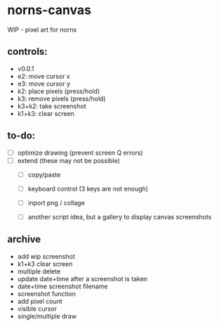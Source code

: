 # norns-canvas
 WIP - pixel art for norns

## controls:
- v0.0.1
- e2: move cursor x
- e3: move cursor y
- k2: place pixels (press/hold)
- k3: remove pixels (press/hold)
- k3+k2: take screenshot 
- k1+k3: clear screen

## to-do:
- [ ] optimize drawing (prevent screen Q errors)
- [ ] extend (these may not be possible)
  - [ ] copy/paste
  - [ ] keyboard control (3 keys are not enough) 
  - [ ] inport png / collage
  - [ ] another script idea, but a gallery to display canvas screenshots


## archive
- add wip screenshot
- k1+k3 clear screen
- multiple delete
- update date+time after a screenshot is taken
- date+time screenshot filename
- screenshot function
- add pixel count
- visible cursor
- single/multiple draw